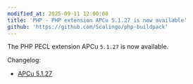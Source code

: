 ```yaml
---
modified_at: 2025-09-11 12:00:00
title: 'PHP - PHP extension APCu 5.1.27 is now available'
github: 'https://github.com/Scalingo/php-buildpack'
---
```


The PHP PECL extension APCu `5.1.27` is now available.

Changelog:
- [APCu 5.1.27](https://github.com/krakjoe/apcu/releases/tag/v5.1.27)
